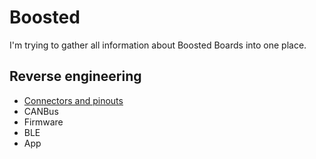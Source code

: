 # Boosted 
I'm trying to gather all information about Boosted Boards into one place.

## Reverse engineering
- [Connectors and pinouts](reverse_engineering/connectors_pinouts.md)
- CANBus
- Firmware
- BLE
- App